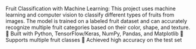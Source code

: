 Fruit Classification with Machine Learning:
  This project uses machine learning and computer vision to classify different types of fruits from images. The model is trained on a labeled fruit dataset and can accurately recognize multiple fruit categories based on their color, shape, and texture.
🔹 Built with Python, TensorFlow/Keras, NumPy, Pandas, and Matplotlib
🔹 Supports multiple fruit classes
🔹 Achieved high accuracy on the test set
